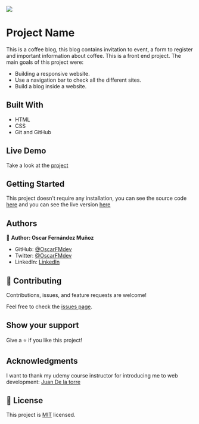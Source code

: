 ![](https://img.shields.io/badge/Microverse-blueviolet)

# Project Name

This is a coffee blog, this blog contains invitation to event, a form to register and important information about coffee. This is a front end project. The main goals of this project were:

- Building a responsive website.
- Use a navigation bar to check all the different sites.
- Build a blog inside a website.


## Built With

- HTML
- CSS
- Git and GitHub

## Live Demo

Take a look at the [project](https://oscarfmdev.github.io/blogCafe/)


## Getting Started

This project doesn't require any installation, you can see the source code [here](https://github.com/OscarFMdev/blogCafe) and you can see the live version [here](https://oscarfmdev.github.io/blogCafe/)

## Authors

👤 **Author: Oscar Fernández Muñoz**

- GitHub: [@OscarFMdev](https://github.com/OscarFMdev)
- Twitter: [@OscarFMdev](https://twitter.com/OscarFMdev)
- LinkedIn: [LinkedIn](https://linkedin.com/in/OscarFMdev)

## 🤝 Contributing

Contributions, issues, and feature requests are welcome!

Feel free to check the [issues page](../../issues/).

## Show your support

Give a ⭐️ if you like this project!

## Acknowledgments

I want to thank my udemy course instructor for introducing me to web development: [Juan De la torre](https://codigoconjuan.com/)

## 📝 License

This project is [MIT](./MIT.md) licensed.

